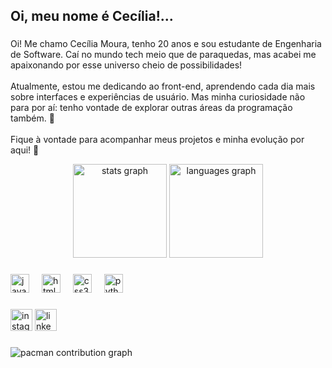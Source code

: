 <h2 align="left">Oi, meu nome é Cecília!...</h2>

###

<p align="left">
  Oi! Me chamo Cecília Moura, tenho 20 anos e sou estudante de Engenharia de Software.
  Caí no mundo tech meio que de paraquedas, mas acabei me apaixonando por esse universo cheio de possibilidades!<br><br>
  Atualmente, estou me dedicando ao front-end, aprendendo cada dia mais sobre interfaces e experiências de usuário.
  Mas minha curiosidade não para por aí: tenho vontade de explorar outras áreas da programação também. 🚀<br><br>
  Fique à vontade para acompanhar meus projetos e minha evolução por aqui! 💜
</p>

<div align="center">
  <img src="https://github-readme-stats.vercel.app/api?username=Cecymouraa&hide_title=false&hide_rank=false&show_icons=true&include_all_commits=true&count_private=true&disable_animations=false&theme=dracula&locale=en&hide_border=false" height="150" alt="stats graph"  />
  <img src="https://github-readme-stats.vercel.app/api/top-langs?username=Cecymouraa&locale=en&hide_title=false&layout=compact&card_width=320&langs_count=5&theme=dracula&hide_border=false" height="150" alt="languages graph"  />
</div>

###

<div align="left">
  <img src="https://cdn.jsdelivr.net/gh/devicons/devicon/icons/javascript/javascript-original.svg" height="30" alt="javascript logo"  />
  <img width="12" />
  <img src="https://cdn.jsdelivr.net/gh/devicons/devicon/icons/html5/html5-original.svg" height="30" alt="html5 logo"  />
  <img width="12" />
  <img src="https://cdn.jsdelivr.net/gh/devicons/devicon/icons/css3/css3-original.svg" height="30" alt="css3 logo"  />
  <img width="12" />
  <img src="https://cdn.jsdelivr.net/gh/devicons/devicon/icons/python/python-original.svg" height="30" alt="python logo"  />
</div>

###

<div align="left">
  <img src="https://img.shields.io/static/v1?message=Instagram&logo=instagram&label=&color=E4405F&logoColor=white&labelColor=&style=for-the-badge" height="35" alt="instagram logo"  />
  <img src="https://img.shields.io/static/v1?message=LinkedIn&logo=linkedin&label=&color=0077B5&logoColor=white&labelColor=&style=for-the-badge" height="35" alt="linkedin logo"  />
</div>

###

<picture>
  <source media="(prefers-color-scheme: dark)" srcset="https://raw.githubusercontent.com/Cecymouraa/Cecymouraa/output/pacman-contribution-graph-dark.svg">
  <source media="(prefers-color-scheme: light)" srcset="https://raw.githubusercontent.com/Cecymouraa/Cecymouraa/output/pacman-contribution-graph.svg">
  <img alt="pacman contribution graph" src="https://raw.githubusercontent.com/Cecymouraa/Cecymouraa/output/pacman-contribution-graph.svg">
</picture>

###
